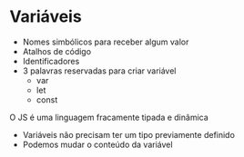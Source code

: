 # Variáveis

* Nomes simbólicos para receber algum valor
* Atalhos de código
* Identificadores
* 3 palavras reservadas para criar variável
  * var
  * let
  * const

O JS é uma linguagem fracamente tipada e dinâmica
- Variáveis não precisam ter um tipo previamente definido
- Podemos mudar o conteúdo da variável